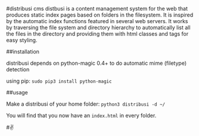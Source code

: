 
#distribusi cms
distbusi is a content management system for the web that produces static index pages based on folders in the filesystem. It is inspired by the automatic index functions featured in several web servers. It works by traversing the file system and directory hierarchy to automatically list all the files in the directory and providing them with html classes and tags for easy styling.


##installation

distribusi depends on python-magic 0.4+ to do automatic mime (filetype) detection

using pip:
	`sudo pip3 install python-magic`

##usage

Make a distribusi of your home folder:
	`python3 distribusi -d ~/`

You will find that you now have an `index.html` in every folder.

#✌
